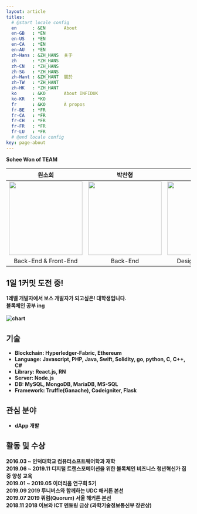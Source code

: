 ```yaml
---
layout: article
titles:
  # @start locale config
  en      : &EN       About
  en-GB   : *EN
  en-US   : *EN
  en-CA   : *EN
  en-AU   : *EN
  zh-Hans : &ZH_HANS  关于
  zh      : *ZH_HANS
  zh-CN   : *ZH_HANS
  zh-SG   : *ZH_HANS
  zh-Hant : &ZH_HANT  關於
  zh-TW   : *ZH_HANT
  zh-HK   : *ZH_HANT
  ko      : &KO       About INFIDUK
  ko-KR   : *KO
  fr      : &KO       À propos
  fr-BE   : *FR
  fr-CA   : *FR
  fr-CH   : *FR
  fr-FR   : *FR
  fr-LU   : *FR
  # @end locale config
key: page-about
---
```


<b>Sohee Won of TEAM<b/>

|원소희|박찬형|최한솔|
|:---:|:---:|:---:|
|<a href='https://infiduk.github.io'><img src='https://user-images.githubusercontent.com/48206157/67819387-4bad6900-faf8-11e9-8694-c744aaaa817f.jpg' width='200' /></a>|<a href='https://ch-4ml.github.io'> <img src='https://user-images.githubusercontent.com/48206157/67819444-7992ad80-faf8-11e9-863a-a6b3fd38bfd0.jpg' width='200' />|<a href='https://9992.github.io'><img src='https://user-images.githubusercontent.com/48206157/67819461-87e0c980-faf8-11e9-8df8-5e6e6c068ec9.jpg' width='200' /></a>|
| Back-End & Front-End | Back-End | Design & Back-End |

## 1일 1커밋 도전 중!
1레벨 개발자에서 보스 개발자가 되고싶은! 대학생입니다.
<br /><b>블록체인</b> 공부 ing
<br /><br />![chart](https://ghchart.rshah.org/infiduk)

## 기술
- Blockchain: Hyperledger-Fabric, Ethereum
- Language: Javascript, PHP, Java, Swift, Solidity, go, python, C, C++, C#
- Library: React.js, RN
- Server: Node.js
- DB: MySQL, MongoDB, MariaDB, MS-SQL
- Framework: Truffle(Ganache), Codeigniter, Flask

## 관심 분야
- dApp 개발

## 활동 및 수상
2016.03 ~ 인덕대학교 컴퓨터소프트웨어학과 재학
<br />2019.06 ~ 2019.11 디지털 트랜스포메이션을 위한 블록체인 비즈니스 청년혁신가 집중 양성 교육
<br />2019.01 ~ 2019.05 이더리움 연구회 5기
<br />2019.09 2019 루니버스와 함께하는 UDC 해커톤 본선
<br />2019.07 2019 쿼럼(Quorum) 서울 해커톤 본선
<br />2018.11 2018 이브와 ICT 멘토링 금상 (과학기술정보통신부 장관상)
